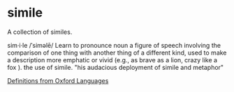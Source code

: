 # simile

A collection of similes.

sim·i·le
/ˈsiməlē/
Learn to pronounce
noun
a figure of speech involving the comparison of one thing with another thing of a different kind, used to make a description more emphatic or vivid (e.g., as brave as a lion, crazy like a fox ).
the use of simile.
"his audacious deployment of simile and metaphor"

[Definitions from Oxford Languages](https://languages.oup.com/google-dictionary-en)
